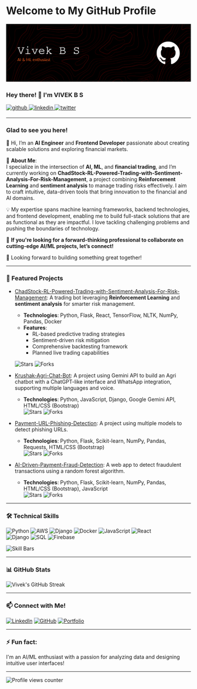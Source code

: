 # Welcome to My GitHub Profile

![Header](./vivek_banner2.png)
  
### Hey there! 👋 I'm VIVEK B S
<a href="https://github.com/astronova001" target="_blank"> 
<img src=https://img.shields.io/badge/github-%2324292e.svg?&style=for-the-badge&logo=github&logoColor=white alt=github style="margin-bottom: 5px;" /> </a>
<a href="https://linkedin.com/in/b-s-vivek" target="_blank">
<img src=https://img.shields.io/badge/linkedin-%231E77B5.svg?&style=for-the-badge&logo=linkedin&logoColor=white alt=linkedin style="margin-bottom: 5px;" />
</a>
<a href="https://twitter.com/@vivekbs01" target="_blank">
<img src=https://img.shields.io/badge/twitter-%23000000.svg?&style=for-the-badge&logo=twitter&logoColor=white alt=twitter style="margin-bottom: 5px;" />
</a>  
  
---  

### Glad to see you here!  

👋 Hi, I’m an **AI Engineer** and **Frontend Developer** passionate about creating scalable solutions and exploring financial markets.  

🌟 **About Me**:  
I specialize in the intersection of **AI, ML**, and **financial trading**, and I’m currently working on **ChadStock-RL-Powered-Trading-with-Sentiment-Analysis-For-Risk-Management**, a project combining **Reinforcement Learning** and **sentiment analysis** to manage trading risks effectively. I aim to craft intuitive, data-driven tools that bring innovation to the financial and AI domains.  

💡 My expertise spans machine learning frameworks, backend technologies, and frontend development, enabling me to build full-stack solutions that are as functional as they are impactful. I love tackling challenging problems and pushing the boundaries of technology.  

🚀 **If you're looking for a forward-thinking professional to collaborate on cutting-edge AI/ML projects, let’s connect!**  

🔗 Looking forward to building something great together!  

---  

### 🌟 Featured Projects  

- [ChadStock-RL-Powered-Trading-with-Sentiment-Analysis-For-Risk-Management](https://github.com/astronova001/ChadStock-RL-Powered-Trading-with-Sentiment-Analysis-For-Risk-Management): A trading bot leveraging **Reinforcement Learning** and **sentiment analysis** for smarter risk management.  
  - **Technologies**: Python, Flask, React, TensorFlow, NLTK, NumPy, Pandas, Docker  
  - **Features**:  
    - RL-based predictive trading strategies  
    - Sentiment-driven risk mitigation  
    - Comprehensive backtesting framework  
    - Planned live trading capabilities
       
  ![Stars](https://img.shields.io/github/stars/astronova001/ChadStock-RL-Powered-Trading-with-Sentiment-Analysis-For-Risk-Management?style=social)  ![Forks](https://img.shields.io/github/forks/astronova001/ChadStock-RL-Powered-Trading-with-Sentiment-Analysis-For-Risk-Management?style=social)  

- [Krushak-Agri-Chat-Bot](https://github.com/astronova001/Krushak-Agri-Chat-Bot.git): A project using Gemini API to build an Agri chatbot with a ChatGPT-like interface and WhatsApp integration, supporting multiple languages and voice.  
  - **Technologies**: Python, JavaScript, Django, Google Gemini API, HTML/CSS (Bootstrap)  
  ![Stars](https://img.shields.io/github/stars/astronova001/Krushak-Agri-Chat-Bot?style=social)  ![Forks](https://img.shields.io/github/forks/astronova001/Krushak-Agri-Chat-Bot?style=social)  

- [Payment-URL-Phishing-Detection](https://github.com/astronova001/Payment-URL-Phishing-Detection.git): A project using multiple models to detect phishing URLs.  
  - **Technologies**: Python, Flask, Scikit-learn, NumPy, Pandas, Requests, HTML/CSS (Bootstrap)  
  ![Stars](https://img.shields.io/github/stars/astronova001/Payment-URL-Phishing-Detection?style=social)  ![Forks](https://img.shields.io/github/forks/astronova001/Payment-URL-Phishing-Detection?style=social)  

- [AI-Driven-Payment-Fraud-Detection](https://github.com/astronova001/AI-Driven-Payment-Fraud-Detection.git): A web app to detect fraudulent transactions using a random forest algorithm.  
  - **Technologies**: Python, Flask, Scikit-learn, NumPy, Pandas, HTML/CSS (Bootstrap), JavaScript  
  ![Stars](https://img.shields.io/github/stars/astronova001/AI-Driven-Payment-Fraud-Detection?style=social)  ![Forks](https://img.shields.io/github/forks/astronova001/AI-Driven-Payment-Fraud-Detection?style=social)  

---  

### 🛠️ Technical Skills

![Python](https://img.shields.io/badge/-Python-3776AB?style=flat-square&logo=python&logoColor=white)
![AWS](https://img.shields.io/badge/-AWS-FF9900?style=flat-square&logo=amazon-aws&logoColor=white)
![Django](https://img.shields.io/badge/-Django-092E20?style=flat-square&logo=django&logoColor=white)
![Docker](https://img.shields.io/badge/-Docker-2496ED?style=flat-square&logo=docker&logoColor=white)
![JavaScript](https://img.shields.io/badge/-JavaScript-F7DF1E?style=flat-square&logo=javascript&logoColor=black)
![React](https://img.shields.io/badge/-React-61DAFB?style=flat-square&logo=react&logoColor=black)  
![Django](https://img.shields.io/badge/-Django-092E20?style=flat-square&logo=django&logoColor=white)
![SQL](https://img.shields.io/badge/-SQL-003B57?style=flat-square&logo=postgresql&logoColor=white)
![Firebase](https://img.shields.io/badge/Firebase-039BE5?style=flat&logo=firebase&logoColor=white)

![Skill Bars](https://github-readme-stats.vercel.app/api/top-langs/?username=astronova001&layout=compact&hide=html&theme=radical)

---

### 📊 GitHub Stats

![Vivek's GitHub Streak](https://github-readme-streak-stats.herokuapp.com/?user=astronova001&theme=radical&hide_border=true)

---

### 📫 Connect with Me!

[![LinkedIn](https://img.shields.io/badge/-B%20S%20Vivek-blue?style=flat-square&logo=linkedin&logoColor=white&link=https://www.linkedin.com/in/b-s-vivek/)](https://www.linkedin.com/in/b-s-vivek/)
[![GitHub](https://img.shields.io/badge/-astronova001-gray?style=flat-square&logo=github&logoColor=white&link=https://github.com/astronova001)](https://github.com/astronova001)
[![Portfolio](https://img.shields.io/badge/-My%20Portfolio-ff69b4?style=flat-square)](https://vivekbs.me/)

---

### ⚡ Fun fact:

I'm an AI/ML enthusiast with a passion for analyzing data and designing intuitive user interfaces!

---
![Profile views counter](https://komarev.com/ghpvc/?username=astronova001&&style=flat-square)  
